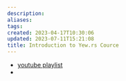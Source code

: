 ```yaml
---
description:
aliases: 
tags: 
created: 2023-04-17T10:30:06
updated: 2023-07-11T15:21:08
title: Introduction to Yew.rs Cource
---
```

- [youtube playlist](https://www.youtube.com/playlist?list=PLrmY5pVcnuE_R5qJ0o30eGw77bWmnrUtL)
- 